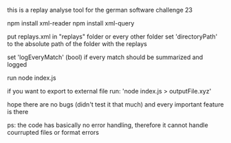 this is a replay analyse tool for the german software challenge 23

npm install xml-reader
npm install xml-query

put replays.xml in "replays" folder or every other folder 
set 'directoryPath' to the absolute path of the folder with the replays

set 'logEveryMatch' (bool) if every match should be summarized and logged

run node index.js

if you want to export to external file run: 'node index.js > outputFile.xyz'

hope there are no bugs (didn't test it that much) and every important feature is there

ps: the code has basically no error handling, therefore it cannot handle courrupted files or format errors